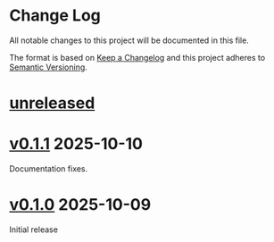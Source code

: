 Change Log
=======

All notable changes to this project will be documented in this file.

The format is based on [Keep a Changelog](http://keepachangelog.com/)
and this project adheres to [Semantic Versioning](http://semver.org/).

# [unreleased]

# [v0.1.1] 2025-10-10

Documentation fixes.

# [v0.1.0] 2025-10-09

Initial release

[unreleased]: https://egit.irs.uni-stuttgart.de/rust/zynq7000-rs/compare/zynq7000-rt-v0.1.0...HEAD
[v0.1.1]: https://egit.irs.uni-stuttgart.de/rust/zynq7000-rs/compare/zynq7000-rt-v0.1.0...zynq7000-rt-v0.1.1
[v0.1.0]: https://egit.irs.uni-stuttgart.de/rust/zynq7000-rs/tag/zynq7000-rt-v0.1.0
